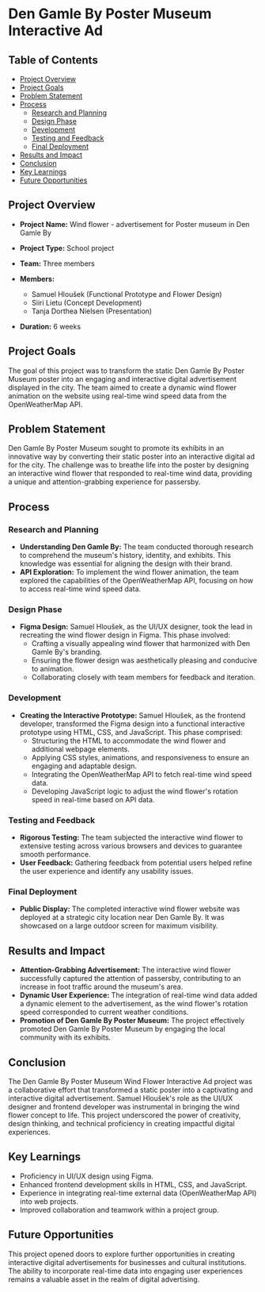 # Den Gamle By Poster Museum Interactive Ad

## Table of Contents

- [Project Overview](#project-overview)
- [Project Goals](#project-goals)
- [Problem Statement](#problem-statement)
- [Process](#process)
  - [Research and Planning](#research-and-planning)
  - [Design Phase](#design-phase)
  - [Development](#development)
  - [Testing and Feedback](#testing-and-feedback)
  - [Final Deployment](#final-deployment)
- [Results and Impact](#results-and-impact)
- [Conclusion](#conclusion)
- [Key Learnings](#key-learnings)
- [Future Opportunities](#future-opportunities)

## Project Overview

- **Project Name:** Wind flower - advertisement for Poster museum in Den Gamle By 
- **Project Type:** School project
- **Team:** Three members
- **Members:**
  - Samuel Hloušek (Functional Prototype and Flower Design)
  - Siiri Lietu (Concept Development)
  - Tanja Dorthea Nielsen (Presentation)

- **Duration:** 6 weeks

## Project Goals

The goal of this project was to transform the static Den Gamle By Poster Museum poster into an engaging and interactive digital advertisement displayed in the city. The team aimed to create a dynamic wind flower animation on the website using real-time wind speed data from the OpenWeatherMap API.

## Problem Statement

Den Gamle By Poster Museum sought to promote its exhibits in an innovative way by converting their static poster into an interactive digital ad for the city. The challenge was to breathe life into the poster by designing an interactive wind flower that responded to real-time wind data, providing a unique and attention-grabbing experience for passersby.

## Process

### Research and Planning

- **Understanding Den Gamle By:** The team conducted thorough research to comprehend the museum's history, identity, and exhibits. This knowledge was essential for aligning the design with their brand.
- **API Exploration:** To implement the wind flower animation, the team explored the capabilities of the OpenWeatherMap API, focusing on how to access real-time wind speed data.

### Design Phase

- **Figma Design:** Samuel Hloušek, as the UI/UX designer, took the lead in recreating the wind flower design in Figma. This phase involved:
  - Crafting a visually appealing wind flower that harmonized with Den Gamle By's branding.
  - Ensuring the flower design was aesthetically pleasing and conducive to animation.
  - Collaborating closely with team members for feedback and iteration.

### Development

- **Creating the Interactive Prototype:** Samuel Hloušek, as the frontend developer, transformed the Figma design into a functional interactive prototype using HTML, CSS, and JavaScript. This phase comprised:
  - Structuring the HTML to accommodate the wind flower and additional webpage elements.
  - Applying CSS styles, animations, and responsiveness to ensure an engaging and adaptable design.
  - Integrating the OpenWeatherMap API to fetch real-time wind speed data.
  - Developing JavaScript logic to adjust the wind flower's rotation speed in real-time based on API data.

### Testing and Feedback

- **Rigorous Testing:** The team subjected the interactive wind flower to extensive testing across various browsers and devices to guarantee smooth performance.
- **User Feedback:** Gathering feedback from potential users helped refine the user experience and identify any usability issues.

### Final Deployment

- **Public Display:** The completed interactive wind flower website was deployed at a strategic city location near Den Gamle By. It was showcased on a large outdoor screen for maximum visibility.

## Results and Impact

- **Attention-Grabbing Advertisement:** The interactive wind flower successfully captured the attention of passersby, contributing to an increase in foot traffic around the museum's area.
- **Dynamic User Experience:** The integration of real-time wind data added a dynamic element to the advertisement, as the wind flower's rotation speed corresponded to current weather conditions.
- **Promotion of Den Gamle By Poster Museum:** The project effectively promoted Den Gamle By Poster Museum by engaging the local community with its exhibits.

## Conclusion

The Den Gamle By Poster Museum Wind Flower Interactive Ad project was a collaborative effort that transformed a static poster into a captivating and interactive digital advertisement. Samuel Hloušek's role as the UI/UX designer and frontend developer was instrumental in bringing the wind flower concept to life. This project underscored the power of creativity, design thinking, and technical proficiency in creating impactful digital experiences.

## Key Learnings

- Proficiency in UI/UX design using Figma.
- Enhanced frontend development skills in HTML, CSS, and JavaScript.
- Experience in integrating real-time external data (OpenWeatherMap API) into web projects.
- Improved collaboration and teamwork within a project group.

## Future Opportunities

This project opened doors to explore further opportunities in creating interactive digital advertisements for businesses and cultural institutions. The ability to incorporate real-time data into engaging user experiences remains a valuable asset in the realm of digital advertising.
